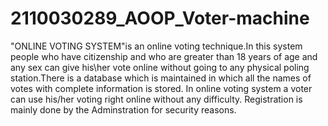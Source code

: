 # 2110030289_AOOP_Voter-machine
"ONLINE VOTING SYSTEM"is an online voting technique.In this system people who have citizenship and who are greater than 18 years of age and any sex can give his\her vote online without going to any physical poling station.There is a database which is maintained in which all the names of votes with complete information is stored.
In online voting system a voter can use his/her voting right online without any difficulty.
Registration is mainly done by the Adminstration for security reasons.
